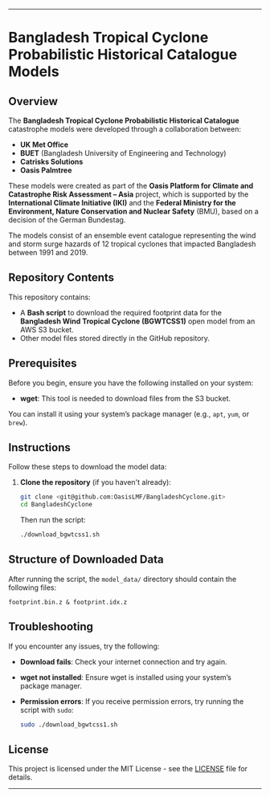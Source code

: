 
---

# Bangladesh Tropical Cyclone Probabilistic Historical Catalogue Models

## Overview

The **Bangladesh Tropical Cyclone Probabilistic Historical Catalogue** catastrophe models were developed through a collaboration between:

- **UK Met Office**
- **BUET** (Bangladesh University of Engineering and Technology)
- **Catrisks Solutions**
- **Oasis Palmtree**

These models were created as part of the **Oasis Platform for Climate and Catastrophe Risk Assessment – Asia** project, which is supported by the **International Climate Initiative (IKI)** and the **Federal Ministry for the Environment, Nature Conservation and Nuclear Safety** (BMU), based on a decision of the German Bundestag.

The models consist of an ensemble event catalogue representing the wind and storm surge hazards of 12 tropical cyclones that impacted Bangladesh between 1991 and 2019.

## Repository Contents

This repository contains:

- A **Bash script** to download the required footprint data for the **Bangladesh Wind Tropical Cyclone (BGWTCSS1)** open model from an AWS S3 bucket.
- Other model files stored directly in the GitHub repository.

## Prerequisites

Before you begin, ensure you have the following installed on your system:

- **wget**: This tool is needed to download files from the S3 bucket.

You can install it using your system’s package manager (e.g., `apt`, `yum`, or `brew`).

## Instructions

Follow these steps to download the model data:

1. **Clone the repository** (if you haven't already):

    ```bash
    git clone <git@github.com:OasisLMF/BangladeshCyclone.git>
    cd BangladeshCyclone
    ```

    Then run the script:

    ```bash
    ./download_bgwtcss1.sh

    ```

## Structure of Downloaded Data

After running the script, the `model_data/` directory should contain the following files:

```
footprint.bin.z & footprint.idx.z
```

## Troubleshooting

If you encounter any issues, try the following:

- **Download fails**: Check your internet connection and try again.
- **wget not installed**: Ensure wget is installed using your system’s package manager.
- **Permission errors**: If you receive permission errors, try running the script with `sudo`:

    ```bash
    sudo ./download_bgwtcss1.sh
    ```

## License

This project is licensed under the MIT License - see the [LICENSE](LICENSE) file for details.

---
